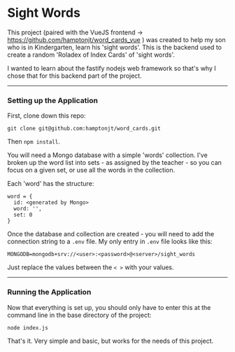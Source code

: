 # Sight Words #

This project (paired with the VueJS frontend -> https://github.com/hamptonjt/word_cards_vue ) was created to 
help my son who is in Kindergarten, learn his 'sight words'.  This is the backend used to create a random
'Roladex of Index Cards' of 'sight words'.

I wanted to learn about the fastify nodejs web framework so that's why I chose that for this backend part 
of the project.

---
### Setting up the Application ###
First, clone down this repo:
```
git clone git@github.com:hamptonjt/word_cards.git
```
Then `npm install`.

You will need a Mongo database with a simple 'words' collection.  I've broken up the word list into sets - 
as assigned by the teacher - so you can focus on a given set, or use all the words in the collection.

Each 'word' has the structure:

```
word = {
  id: <generated by Mongo>
  word: '',
  set: 0
}
```
Once the database and collection are created - you will need to add the connection string to a `.env` file. My
only entry in `.env` file looks like this:
```
MONGODB=mongodb+srv://<user>:<password>@<server>/sight_words
```
Just replace the values between the `< >` with your values.

---

### Running the Application ###

Now that everything is set up, you should only have to enter this at the command line in the base directory of
the project:
```
node index.js
```

That's it.  Very simple and basic, but works for the needs of this project.